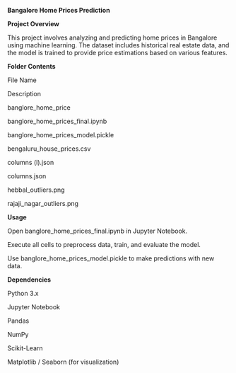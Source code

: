 **Bangalore Home Prices Prediction**

**Project Overview**

This project involves analyzing and predicting home prices in Bangalore using machine learning. The dataset includes historical real estate data, and the model is trained to provide price estimations based on various features.

**Folder Contents**

File Name

Description

banglore_home_price

banglore_home_prices_final.ipynb

banglore_home_prices_model.pickle

bengaluru_house_prices.csv

columns (l).json

columns.json

hebbal_outliers.png

rajaji_nagar_outliers.png

**Usage**

Open banglore_home_prices_final.ipynb in Jupyter Notebook.

Execute all cells to preprocess data, train, and evaluate the model.

Use banglore_home_prices_model.pickle to make predictions with new data.

**Dependencies**

Python 3.x

Jupyter Notebook

Pandas

NumPy

Scikit-Learn

Matplotlib / Seaborn (for visualization)
